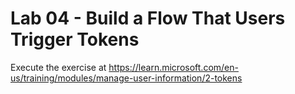 # Lab 04 - Build a Flow That Users Trigger Tokens

Execute the exercise at <https://learn.microsoft.com/en-us/training/modules/manage-user-information/2-tokens>
